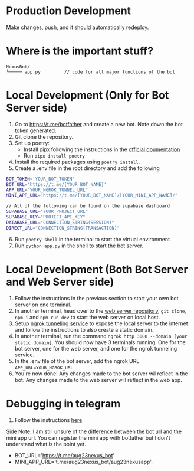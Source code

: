 # Production Development

Make changes, push, and it should automatically redeploy.

# Where is the important stuff?
```
NexusBot/
└───── app.py         // code for all major functions of the bot
```

# Local Development (Only for Bot Server side)

1. Go to https://t.me/botfather and create a new bot. Note down the bot token generated.
2. Git clone the repository.
3. Set up poetry:
   - Install pipx following the instructions in the [official doumentation](https://pipx.pypa.io/stable/installation/)
   - Run `pipx install poetry`
4. Install the required packages using `poetry install`.
5. Create a .env file in the root directory and add the following

```bash
BOT_TOKEN='YOUR_BOT_TOKEN'
BOT_URL='https://t.me/[YOUR_BOT_NAME]'
APP_URL="YOUR_NGROK_TUNNEL_URL"
MINI_APP_URL="https://t.me/[YOUR_BOT_NAME]/[YOUR_MINI_APP_NAME]/"

// All of the following can be found on the supabase dashboard
SUPABASE_URL="YOUR_PROJECT_URL"
SUPABASE_KEY="PROJECT_API_KEY"
DATABASE_URL="CONNECTION_STRING(SESSION)"
DIRECT_URL="CONNECTION_STRING(TRANSACTION)"
```

6. Run `poetry shell` in the terminal to start the virtual environment.
7. Run `python app.py` in the shell to start the bot server.

# Local Development (Both Bot Server and Web Server side)

1. Follow the instructions in the previous section to start your own bot server on one terminal.
2. In another terminal, head over to the [web server repository](https://github.com/NexusMiniApps/NexusMeet), `git clone`, `npm i` and `npm run dev` to start the web server on local host.
3. Setup [ngrok tunneling service](https://ngrok.com/docs/getting-started/) to expose the local server to the internet and follow the instructions to also create a static domain.
4. In another terminal, run the command `ngrok http 3000 --domain [your static domain]`. You should now have 3 terminals running. One for the bot server, one for the web server, and one for the ngrok tunneling service.
5. In the .env file of the bot server, add the ngrok URL
   `APP_URL=YOUR_NGROK_URL`
6. You're now done! Any changes made to the bot server wil reflect in the bot. Any changes made to the web server will reflect in the web app.

# Debugging in telegram

1. Follow the instructions [here](https://docs.ton.org/develop/dapps/telegram-apps/testing-apps)

Side Note: I am still unsure of the difference between the bot url and the mini app url. You can register the mini app with botfather but I don't understand what is the point yet.

- BOT_URL='https://t.me/aug23nexus_bot'
- MINI_APP_URL='t.me/aug23nexus_bot/aug23nexusapp'.
